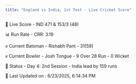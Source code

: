 ```yaml
---
title: "England vs India, 1st Test - Live Cricket Score"
---
```


🔴 Live Score - IND 471 & 153/3 (48)  

📊 Run Rate - CRR: 3.19  

✊ Current Batsman - Rishabh Pant - 31(59)  

✊ Current Bowler - Josh Tongue - 9 Over 28 Run - 0 Wicket  

📑 Status - Day 4: 2nd Session - India lead by 159 runs

📝 Last Updated on : 6/23/2025, 6:14:34 PM  

